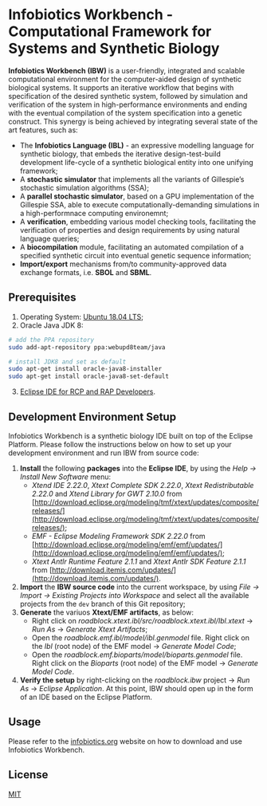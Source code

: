 # Infobiotics Workbench - Computational Framework for Systems and Synthetic Biology

**Infobiotics Workbench (IBW)** is a user-friendly, integrated and scalable computational environment for the computer-aided design of synthetic biological systems. 
It supports an iterative workflow that begins with specification of the desired synthetic system, followed by simulation and verification of the system in high-performance environments and ending with the eventual compilation of the system specification into a genetic construct. 
This synergy is being achieved by integrating several state of the art features, such as:
- The **Infobiotics Language (IBL)** - an expressive modelling language for synthetic biology, that embeds the iterative design-test-build development life-cycle of a synthetic biological entity into one unifying framework;
- A **stochastic simulator** that implements all the variants of Gillespie’s stochastic simulation algorithms (SSA);
- A **parallel stochastic simulator**, based on a GPU implementation of the Gillespie SSA, able to execute computationally-demanding simulations in a high-performnace computing environemnt;
- A **verification**, embedding various model checking tools, facilitating the verification of properties and design requirements by using natural language queries;
- A **biocompilation** module, facilitating an automated compilation of a specified synthetic circuit into eventual genetic sequence information;
- **Import/export** mechanisms from/to community-approved data exchange formats, i.e. **SBOL** and **SBML**.

## Prerequisites

1. Operating System: [Ubuntu 18.04 LTS](https://releases.ubuntu.com/18.04.5/);
2. Oracle Java JDK 8: 
```sh
# add the PPA repository
sudo add-apt-repository ppa:webupd8team/java

# install JDK8 and set as default
sudo apt-get install oracle-java8-installer
sudo apt-get install oracle-java8-set-default
```
3. [Eclipse IDE for RCP and RAP Developers](https://www.eclipse.org/downloads/packages/release/2020-06/r/eclipse-ide-rcp-and-rap-developers).

## Development Environment Setup
Infobiotics Workbench is a synthetic biology IDE built on top of the Eclipse Platform. Please follow the instructions below on how to set up your development environment and run IBW from source code:
1. **Install** the following **packages** into the **Eclipse IDE**, by using the *Help -> Install New Software* menu:
   - *Xtend IDE 2.22.0*, *Xtext Complete SDK 2.22.0*, *Xtext Redistributable 2.22.0* and *Xtend Library for GWT 2.10.0* from [http://download.eclipse.org/modeling/tmf/xtext/updates/composite/releases/](http://download.eclipse.org/modeling/tmf/xtext/updates/composite/releases/);
   - *EMF - Eclipse Modeling Framework SDK 2.22.0* from [http://download.eclipse.org/modeling/emf/emf/updates/](http://download.eclipse.org/modeling/emf/emf/updates/);
   - *Xtext Antlr Runtime Feature 2.1.1* and *Xtext Antlr SDK Feature 2.1.1* from [http://download.itemis.com/updates/](http://download.itemis.com/updates/).
2. **Import** the **IBW source code** into the current workspace, by using *File -> Import -> Existing Projects into Workspace* and select all the available projects from the `dev` branch of this Git repository;
3. **Generate** the variuos **Xtext/EMF artifacts**, as below:
   - Right click on *roadblock.xtext.ibl/src/roadblock.xtext.ibl/Ibl.xtext* -> *Run As* -> *Generate Xtext Artifacts*;
   - Open the *roadblock.emf.ibl/model/ibl.genmodel* file. Right click on the *Ibl* (root node) of the EMF model -> *Generate Model Code*;
   - Open the *roadblock.emf.bioparts/model/bioparts.genmodel* file. Right click on the *Bioparts* (root node) of the EMF model -> *Generate Model Code*.
4. **Verify the setup** by right-clicking on the *roadblock.ibw* project -> *Run As* -> *Eclipse Application*. At this point, IBW should open up in the form of an IDE based on the Eclipse Platform.


## Usage
Please refer to the [infobiotics.org](http://infobiotics.org/) website on how to download and use Infobiotics Workbench.

## License
[MIT](LICENSE)
